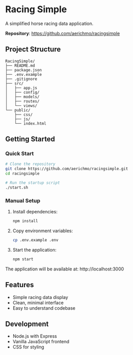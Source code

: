 # Racing Simple

A simplified horse racing data application.

**Repository**: https://github.com/aerichmo/racingsimple

## Project Structure

```
RacingSimple/
├── README.md
├── package.json
├── .env.example
├── .gitignore
├── src/
│   ├── app.js
│   ├── config/
│   ├── models/
│   ├── routes/
│   └── views/
└── public/
    ├── css/
    ├── js/
    └── index.html
```

## Getting Started

### Quick Start
```bash
# Clone the repository
git clone https://github.com/aerichmo/racingsimple.git
cd racingsimple

# Run the startup script
./start.sh
```

### Manual Setup
1. Install dependencies:
   ```bash
   npm install
   ```

2. Copy environment variables:
   ```bash
   cp .env.example .env
   ```

3. Start the application:
   ```bash
   npm start
   ```

The application will be available at: http://localhost:3000

## Features

- Simple racing data display
- Clean, minimal interface
- Easy to understand codebase

## Development

- Node.js with Express
- Vanilla JavaScript frontend
- CSS for styling